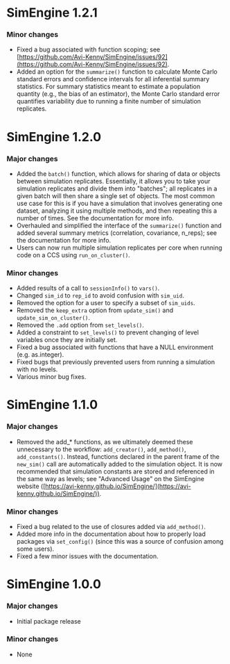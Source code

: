 # SimEngine 1.2.1

### Minor changes

- Fixed a bug associated with function scoping; see [https://github.com/Avi-Kenny/SimEngine/issues/92](https://github.com/Avi-Kenny/SimEngine/issues/92).
- Added an option for the `summarize()` function to calculate Monte Carlo standard errors and confidence intervals for all inferential summary statistics. For summary statistics meant to estimate a population
quantity (e.g., the bias of an estimator), the Monte Carlo standard error quantifies variability due to running
a finite number of simulation replicates. 

# SimEngine 1.2.0

### Major changes

- Added the `batch()` function, which allows for sharing of data or objects between simulation replicates. Essentially, it allows you to take your simulation replicates and divide them into "batches"; all replicates in a given batch will then share a single set of objects. The most common use case for this is if you have a simulation that involves generating one dataset, analyzing it using multiple methods, and then repeating this a number of times. See the documentation for more info.
- Overhauled and simplified the interface of the `summarize()` function and added several summary metrics (correlation, covariance, n_reps); see the documentation for more info.
- Users can now run multiple simulation replicates per core when running code on a CCS using `run_on_cluster()`.

### Minor changes

- Added results of a call to `sessionInfo()` to `vars()`.
- Changed `sim_id` to `rep_id` to avoid confusion with `sim_uid`.
- Removed the option for a user to specify a subset of `sim_uids`.
- Removed the `keep_extra` option from `update_sim()` and `update_sim_on_cluster()`.
- Removed the `.add` option from `set_levels()`.
- Added a constraint to `set_levels()` to prevent changing of level variables once they are initially set.
- Fixed a bug associated with functions that have a NULL environment (e.g. as.integer).
- Fixed bugs that previously prevented users from running a simulation with no levels.
- Various minor bug fixes.

# SimEngine 1.1.0

### Major changes

- Removed the add_* functions, as we ultimately deemed these unnecessary to the workflow: `add_creator()`, `add_method()`, `add_constants()`. Instead, functions declared in the parent frame of the `new_sim()` call are automatically added to the simulation object. It is now recommended that simulation constants are stored and referenced in the same way as levels; see "Advanced Usage" on the SimEngine website ([https://avi-kenny.github.io/SimEngine/](https://avi-kenny.github.io/SimEngine/)).

### Minor changes

- Fixed a bug related to the use of closures added via `add_method()`.
- Added more info in the documentation about how to properly load packages via `set_config()` (since this was a source of confusion among some users).
- Fixed a few minor issues with the documentation.

# SimEngine 1.0.0

### Major changes

- Initial package release

### Minor changes

- None
